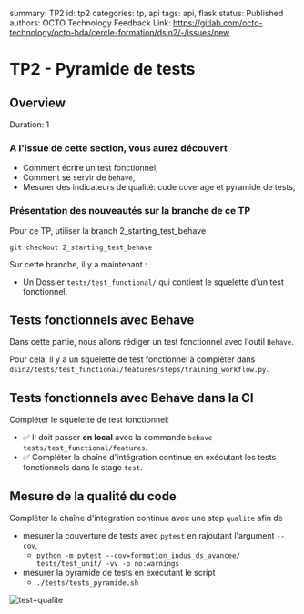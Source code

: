 summary: TP2
id: tp2
categories: tp, api
tags: api, flask
status: Published
authors: OCTO Technology
Feedback Link: https://gitlab.com/octo-technology/octo-bda/cercle-formation/dsin2/-/issues/new

# TP2 - Pyramide de tests

## Overview
Duration: 1

### A l'issue de cette section, vous aurez découvert

- Comment écrire un test fonctionnel,
- Comment se servir de `behave`,
- Mesurer des indicateurs de qualité: code coverage et pyramide de tests,

### Présentation des nouveautés sur la branche de ce TP

Pour ce TP, utiliser la branch 2_starting_test_behave

`git checkout 2_starting_test_behave`

Sur cette branche, il y a maintenant : 
- Un Dossier `tests/test_functional/` qui contient le squelette d'un test fonctionnel.

## Tests fonctionnels avec Behave

Dans cette partie, nous allons rédiger un test fonctionnel avec l'outil `Behave`.

Pour cela, il y a un squelette de test fonctionnel à compléter dans `dsin2/tests/test_functional/features/steps/training_workflow.py`.

## Tests fonctionnels avec Behave dans la CI

Compléter le squelette de test fonctionnel:

- ✅ Il doit passer **en local** avec la commande `behave tests/test_functional/features`.
- ✅ Compléter la chaîne d'intégration continue en exécutant les tests fonctionnels dans le stage `test`.

## Mesure de la qualité du code

Compléter la chaîne d'intégration continue avec une step `qualite` afin de

- mesurer la couverture de tests avec `pytest` en rajoutant l'argument `--cov`,
  - `python -m pytest --cov=formation_indus_ds_avancee/ tests/test_unit/ -vv -p no:warnings`
- mesurer la pyramide de tests en exécutant le script
  - `./tests/tests_pyramide.sh`

![test+qualite](./docs/tp2/pipeline-test-qualite-vert.png)
